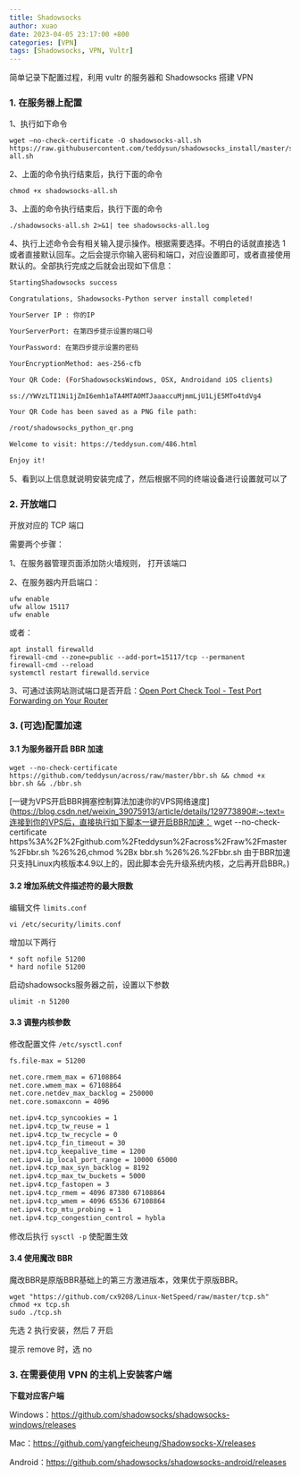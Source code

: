 ```yaml
---
title: Shadowsocks
author: xuao
date: 2023-04-05 23:17:00 +800
categories: [VPN]
tags: [Shadowsocks, VPN, Vultr]
---
```


简单记录下配置过程，利用 vultr 的服务器和 Shadowsocks 搭建 VPN

### 1. 在服务器上配置

1、执行如下命令

```shell
wget –no-check-certificate -O shadowsocks-all.sh https://raw.githubusercontent.com/teddysun/shadowsocks_install/master/shadowsocks-all.sh
```

2、上面的命令执行结束后，执行下面的命令

```shell
chmod +x shadowsocks-all.sh
```

3、上面的命令执行结束后，执行下面的命令

```shell
./shadowsocks-all.sh 2>&1| tee shadowsocks-all.log
```

4、执行上述命令会有相关输入提示操作。根据需要选择。不明白的话就直接选 1 或者直接默认回车。之后会提示你输入密码和端口，对应设置即可，或者直接使用默认的。全部执行完成之后就会出现如下信息：

```bash
StartingShadowsocks success

Congratulations, Shadowsocks-Python server install completed!

YourServer IP : 你的IP

YourServerPort: 在第四步提示设置的端口号

YourPassword: 在第四步提示设置的密码

YourEncryptionMethod: aes-256-cfb

Your QR Code: (ForShadowsocksWindows, OSX, Androidand iOS clients)

ss://YWVzLTI1Ni1jZmI6emh1aTA4MTA0MTJaaaccuMjmmLjU1LjE5MTo4tdVg4

Your QR Code has been saved as a PNG file path:

/root/shadowsocks_python_qr.png

Welcome to visit: https://teddysun.com/486.html

Enjoy it!
```

5、看到以上信息就说明安装完成了，然后根据不同的终端设备进行设置就可以了

### 2. 开放端口

开放对应的 TCP 端口

需要两个步骤：

1、在服务器管理页面添加防火墙规则， 打开该端口

2、在服务器内开启端口：

```shell
ufw enable
ufw allow 15117
ufw enable
```

或者：

```shell
apt install firewalld
firewall-cmd --zone=public --add-port=15117/tcp --permanent
firewall-cmd --reload
systemctl restart firewalld.service
```

3、可通过该网站测试端口是否开启：[Open Port Check Tool - Test Port Forwarding on Your Router](https://www.yougetsignal.com/tools/open-ports/)

### 3. (可选)配置加速

#### 3.1 为服务器开启 BBR 加速

```shell
wget --no-check-certificate https://github.com/teddysun/across/raw/master/bbr.sh && chmod +x bbr.sh && ./bbr.sh
```

[一键为VPS开启BBR拥塞控制算法加速你的VPS网络速度](https://blog.csdn.net/weixin_39075913/article/details/129773890#:~:text=连接到你的VPS后，直接执行如下脚本一键开启BBR加速： wget --no-check-certificate https%3A%2F%2Fgithub.com%2Fteddysun%2Facross%2Fraw%2Fmaster%2Fbbr.sh %26%26,chmod %2Bx bbr.sh %26%26.%2Fbbr.sh 由于BBR加速只支持Linux内核版本4.9以上的，因此脚本会先升级系统内核，之后再开启BBR。)

#### 3.2 增加系统文件描述符的最大限数

编辑文件 `limits.conf`

```shell
vi /etc/security/limits.conf
```

增加以下两行

```shell
* soft nofile 51200
* hard nofile 51200
```

启动shadowsocks服务器之前，设置以下参数

```shell
ulimit -n 51200
```

#### 3.3 调整内核参数

修改配置文件 `/etc/sysctl.conf`

```bash
fs.file-max = 51200

net.core.rmem_max = 67108864
net.core.wmem_max = 67108864
net.core.netdev_max_backlog = 250000
net.core.somaxconn = 4096

net.ipv4.tcp_syncookies = 1
net.ipv4.tcp_tw_reuse = 1
net.ipv4.tcp_tw_recycle = 0
net.ipv4.tcp_fin_timeout = 30
net.ipv4.tcp_keepalive_time = 1200
net.ipv4.ip_local_port_range = 10000 65000
net.ipv4.tcp_max_syn_backlog = 8192
net.ipv4.tcp_max_tw_buckets = 5000
net.ipv4.tcp_fastopen = 3
net.ipv4.tcp_rmem = 4096 87380 67108864
net.ipv4.tcp_wmem = 4096 65536 67108864
net.ipv4.tcp_mtu_probing = 1
net.ipv4.tcp_congestion_control = hybla
```

修改后执行 `sysctl -p` 使配置生效

#### 3.4 使用魔改 BBR

魔改BBR是原版BBR基础上的第三方激进版本，效果优于原版BBR。

```shell
wget "https://github.com/cx9208/Linux-NetSpeed/raw/master/tcp.sh" 
chmod +x tcp.sh 
sudo ./tcp.sh
```

先选 2 执行安装，然后 7 开启

提示 remove 时，选 no

### 3. 在需要使用 VPN 的主机上安装客户端

**下载对应客户端**

Windows：https://github.com/shadowsocks/shadowsocks-windows/releases

Mac：https://github.com/yangfeicheung/Shadowsocks-X/releases

Android：https://github.com/shadowsocks/shadowsocks-android/releases

